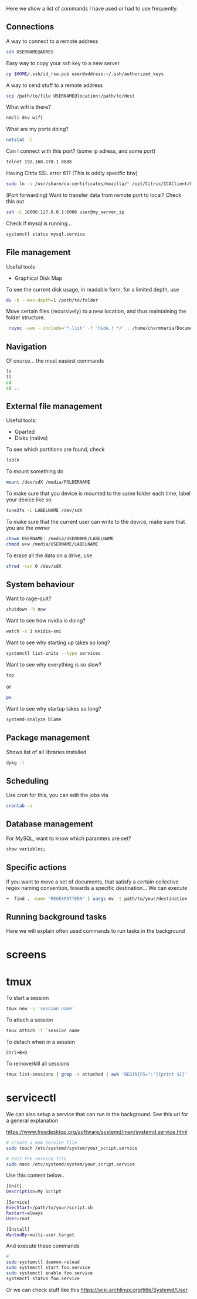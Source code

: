 Here we show a list of commands I have used or had to use frequently.


## Connections

A way to connect to a remote address
```sh
ssh USERNAME@ADRES 
```

Easy way to copy your ssh key to a new server
```bash
cp $HOME/.ssh/id_rsa.pub user@address:~/.ssh/authorized_keys
```

A way to send stuff to a remote address
```bash
scp /path/to/file USERNAME@location:/path/to/dest
```

What wifi is there?
```bash
nmcli dev wifi
```

What are my ports doing?
```bash
netstat -l
```

Can I connect with this port? (some ip adress, and some port)
```bash
telnet 192.168.178.1 8888
```

Having Citrix SSL error 61? (This is oddly specific btw)
```bash
sudo ln -s /usr/share/ca-certificates/mozilla/* /opt/Citrix/ICAClient/keystore/cacerts
```

(Port forwarding) Want to transfer data from remote port to local? Check this out
```bash
ssh -L 16006:127.0.0.1:6006 user@my_server_ip
```

Check if mysql is running...
```bash
systemctl status mysql.service
```
## File management

Useful tools
* Graphical Disk Map

To see the current disk usage, in readable form, for a limited depth, use
```bash
du -h --max-depth=1 /path/to/folder
```

Move certain files (recursively) to a new location, and thus maintaining the folder structure.

``` bash
 rsync -avm --include='*.list' -f 'hide,! */' . /home/charmmaria/Documents/Promoveren/data/mri_datalist/misc_data_list_2
```


## Navigation

Of course... the most easiest commands
```bash
ls
ll 
cd
cd ..

```

## External file management

Useful tools:
* Gparted
* Disks (native)

To see which partitions are found, check
```bash
lsblk
```
To mount something do
```bash
mount /dev/sdX /media/FOLDERNAME
```

To make sure that you device is mounted to the same folder each time, label your device like so
```bash
tune2fs -L LABELNAME /dev/sdX
```

To make sure that the current user can write to the device, make sure that you are the owner
```bash
chown USERNAME: /media/USERNAME/LABELNAME
chmod u+w /media/USERNAME/LABELNAME
```

To erase all the data on a drive, use
```bash
shred -vzn 0 /dev/sdX
```

## System behaviour

Want to rage-quit?
```bash
shutdown -h now
```

Want to see how nvidia is doing?
```bash
watch -n 1 nvidia-smi
```

Want to see why starting up takes so long?
```bash
systemctl list-units --type services
```

Want to see why everything is so slow?
```bash
top
```

or 

```bash
ps
```

Want to see why startup takes so long?
```bash
systemd-analyze blame
```

## Package management

Shows list of all libraries installed
```bash
dpkg -l
```



## Scheduling

Use cron for this, you can edit the jobs via
```bash
crontab -e
```

## Database management

For MySQL, want to know which paramters are set?
```bash
show variables;
```

## Specific actions

If you want to move a set of documents, that satisfy a certain collective regex naming convention, towards a specific
 destination... We can execute
 
 ```bash
 ➜  find . -name "REGEXPATTERN" | xargs mv -t path/to/your/destination
```

## Running background tasks

Here we will explain often used commands to run tasks in the background

# screens

# tmux

To start a session
```bash
tmux new -s 'session name'
```

To attach a session
```bash
tmux attach -t `session name
```

To detach when in a session
```
Ctrl+B+D
```

To remove/kill all sessions
```bash
tmux list-sessions | grep -v attached | awk 'BEGIN{FS=":"}{print $1}' | xargs -n 1 tmux kill-session -t || echo No sessions to kill
```

# servicectl

We can also setup a service that can run in the background. See this url for a general explanation

https://www.freedesktop.org/software/systemd/man/systemd.service.html

```bash
# Create a new service file
sudo touch /etc/systemd/system/your_script.service

# Edit the service file
sudo nano /etc/systemd/system/your_script.service
```

Use this content below..

```bash
[Unit]
Description=My Script

[Service]
ExecStart=/path/to/your/script.sh
Restart=always
User=root

[Install]
WantedBy=multi-user.target
```

And execute these commands

```bash
# 
sudo systemctl daemon-reload
sudo systemctl start foo.service
sudo systemctl enable foo.service
systemctl status foo.service
```

Or we can check stuff like this
https://wiki.archlinux.org/title/Systemd/User